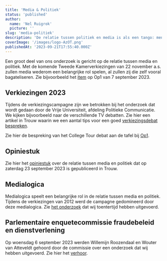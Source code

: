 ```yaml
---
title: 'Media & Politiek'
status: 'published'
author:
  name: 'Nel Ruigrok'
  picture: ''
slug: 'media-politiek'
description: 'De relatie tussen politiek en media is als een tango: men kan niet zonder elkaar maar er is ook altijd spanning tussen beide deelnemers en het is niet altijd duidelijk wie de dans leidt.'
coverImage: '/images/logo-AzOT.png'
publishedAt: '2023-09-21T17:55:40.000Z'
---
```


Een groot deel van ons onderzoek is gericht op de relatie tussen media en politiek. Met de komende Tweede Kamerverkiezingen van 22 november a.s. zullen media wederom een belangrijke rol spelen, al zullen zij die zelf vooral bagateliseren. Zie bijvoorbeeld het [item](https://op1npo.nl/2023/09/07/jeroen-pauw-en-rick-nieman-over-het-ideale-tv-debat/) op Op1 van 7 september 2023.

## Verkiezingen 2023

Tijdens de verkiezingscampagne zijn we betrokken bij het onderzoek dat wordt gedaan door de Vrije Universiteit, afdeling Politieke Communicatie. We kijken bijvoorbeeld naar de verschillende TV debatten. Zie hier een artikel in Trouw waarin we een aantal tips voor een goed [verkiezingsdebat bespreken](https://www.trouw.nl/cultuur-media/zijn-er-nieuwe-spelregels-nodig-voor-de-verbale-bokspartij-van-het-verkiezingsdebat~be153e37/).

Zie hier de bespreking van het College Tour debat aan de tafel bij [Op1](https://www.npostart.nl/thomas-van-groningen-arendo-joustra-en-nel-ruigrok-over-de-zin-en-onzin-van-het-televisiedebat/23-10-2023/POMS_EO_20083240).

## Opiniestuk

Zie hier het [opiniestuk](https://www.trouw.nl/opinie/waar-komt-dat-gevoel-in-het-land-waarover-henk-kamp-sprak-eigenlijk-vandaan~b3eb9a91/) over de relatie tussen media en politiek dat op zaterdag 23 september 2023 is gepubliceerd in Trouw.

## Medialogica

Medialogica speelt een belangrijke rol in de relatie tussen media en politiek. Tijdens de verkiezingen van 2012 werd de campagne gedomineerd door deze medialogica. Zie [het onderzoek](/uploads/2017_verkiezingen.pdf) dat wij toentertijd hebben uitgevoerd.

## Parlementaire enquetecommissie fraudebeleid en dienstverlening

Op woensdag 6 september 2023 werden Willemijn Roozendaal en Wouter van Atteveldt gehoord door de commissie over een onderzoek dat wij hebben uitgevoerd. Zie hier het [verhoor](https://debatgemist.tweedekamer.nl/debatten/parlementaire-enqu%C3%AAtecommissie-fraudebeleid-en-dienstverlening-%E2%80%93-openbaar-verhoor-de-heer).

